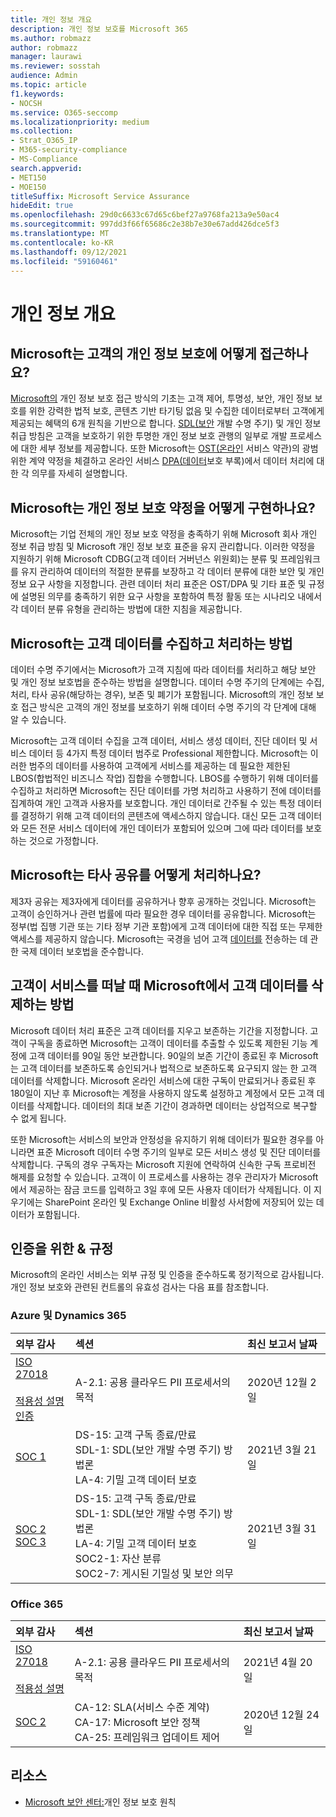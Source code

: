```yaml
---
title: 개인 정보 개요
description: 개인 정보 보호를 Microsoft 365
ms.author: robmazz
author: robmazz
manager: laurawi
ms.reviewer: sosstah
audience: Admin
ms.topic: article
f1.keywords:
- NOCSH
ms.service: O365-seccomp
ms.localizationpriority: medium
ms.collection:
- Strat_O365_IP
- M365-security-compliance
- MS-Compliance
search.appverid:
- MET150
- MOE150
titleSuffix: Microsoft Service Assurance
hideEdit: true
ms.openlocfilehash: 29d0c6633c67d65c6bef27a9768fa213a9e50ac4
ms.sourcegitcommit: 997dd3f66f65686c2e38b7e30e67add426dce5f3
ms.translationtype: MT
ms.contentlocale: ko-KR
ms.lasthandoff: 09/12/2021
ms.locfileid: "59160461"
---
```

# <a name="privacy-overview"></a>개인 정보 개요

## <a name="how-does-microsoft-approach-privacy-for-customers"></a>Microsoft는 고객의 개인 정보 보호에 어떻게 접근하나요?

[Microsoft의](https://privacy.microsoft.com/#whatinformationwecollectmodule) 개인 정보 보호 접근 방식의 기초는 고객 제어, 투명성, 보안, 개인 정보 보호를 위한 강력한 법적 보호, 콘텐츠 기반 타기팅 없음 및 수집한 데이터로부터 고객에게 제공되는 혜택의 6개 원칙을 기반으로 합니다. [SDL(보안](https://www.microsoft.com/securityengineering/sdl/) 개발 수명 주기) [](https://privacy.microsoft.com/privacystatement) 및 개인 정보 취급 방침은 고객을 보호하기 위한 투명한 개인 정보 보호 관행의 일부로 개발 프로세스에 대한 세부 정보를 제공합니다. 또한 Microsoft는 [OST(온라인](https://www.microsoft.com/licensing/product-licensing/products) 서비스 약관)의 광범위한 계약 약정을 체결하고 온라인 서비스 [DPA(데이터](https://www.microsoftvolumelicensing.com/DocumentSearch.aspx?Mode=3&DocumentTypeId=67)보호 부록)에서 데이터 처리에 대한 각 의무를 자세히 설명합니다.

## <a name="how-does-microsoft-implement-its-privacy-commitments"></a>Microsoft는 개인 정보 보호 약정을 어떻게 구현하나요?

Microsoft는 기업 전체의 개인 정보 보호 약정을 충족하기 위해 Microsoft 회사 개인 정보 취급 방침 및 Microsoft 개인 정보 보호 표준을 유지 관리합니다. 이러한 약정을 지원하기 위해 Microsoft CDBG(고객 데이터 거버넌스 위원회)는 분류 및 프레임워크를 유지 관리하여 데이터의 적절한 분류를 보장하고 각 데이터 분류에 대한 보안 및 개인 정보 요구 사항을 지정합니다. 관련 데이터 처리 표준은 OST/DPA 및 기타 표준 및 규정에 설명된 의무를 충족하기 위한 요구 사항을 포함하여 특정 활동 또는 시나리오 내에서 각 데이터 분류 유형을 관리하는 방법에 대한 지침을 제공합니다.

## <a name="how-does-microsoft-collect-and-process-customer-data"></a>Microsoft는 고객 데이터를 수집하고 처리하는 방법

데이터 수명 주기에서는 Microsoft가 고객 지침에 따라 데이터를 처리하고 해당 보안 및 개인 정보 보호법을 준수하는 방법을 설명합니다. 데이터 수명 주기의 단계에는 수집, 처리, 타사 공유(해당하는 경우), 보존 및 폐기가 포함됩니다. Microsoft의 개인 정보 보호 접근 방식은 고객의 개인 정보를 보호하기 위해 데이터 수명 주기의 각 단계에 대해 알 수 있습니다.

Microsoft는 고객 데이터 수집을 [](https://www.microsoft.com/trust-center/privacy/customer-data-definitions?rtc=1)고객 데이터, 서비스 생성 데이터, 진단 데이터 및 서비스 데이터 등 4가지 특정 데이터 범주로 Professional 제한합니다. Microsoft는 이러한 범주의 데이터를 사용하여 고객에게 서비스를 제공하는 데 필요한 제한된 LBOS(합법적인 비즈니스 작업) 집합을 수행합니다. LBOS를 수행하기 위해 데이터를 수집하고 처리하면 Microsoft는 진단 데이터를 가명 처리하고 사용하기 전에 데이터를 집계하여 개인 고객과 사용자를 보호합니다. 개인 데이터로 간주될 수 있는 특정 데이터를 결정하기 위해 고객 데이터의 콘텐츠에 액세스하지 않습니다. 대신 모든 고객 데이터와 모든 전문 서비스 데이터에 개인 데이터가 포함되어 있으며 그에 따라 데이터를 보호하는 것으로 가정합니다.

## <a name="how-does-microsoft-handle-third-party-sharing"></a>Microsoft는 타사 공유를 어떻게 처리하나요?

제3자 공유는 제3자에게 데이터를 공유하거나 향후 공개하는 것입니다. Microsoft는 고객이 승인하거나 관련 법률에 따라 필요한 경우 데이터를 공유합니다. Microsoft는 정부(법 집행 기관 또는 기타 정부 기관 포함)에게 고객 데이터에 대한 직접 또는 무제한 액세스를 제공하지 않습니다. Microsoft는 국경을 넘어 고객 [데이터를](https://www.microsoft.com/trust-center/privacy/data-location) 전송하는 데 관한 국제 데이터 보호법을 준수합니다.

## <a name="how-does-microsoft-delete-customer-data-when-a-customer-leaves-the-service"></a>고객이 서비스를 떠날 때 Microsoft에서 고객 데이터를 삭제하는 방법

Microsoft 데이터 처리 표준은 고객 데이터를 지우고 보존하는 기간을 지정합니다. 고객이 구독을 종료하면 Microsoft는 고객이 데이터를 추출할 수 있도록 제한된 기능 계정에 고객 데이터를 90일 동안 보관합니다. 90일의 보존 기간이 종료된 후 Microsoft는 고객 데이터를 보존하도록 승인되거나 법적으로 보존하도록 요구되지 않는 한 고객 데이터를 삭제합니다. Microsoft 온라인 서비스에 대한 구독이 만료되거나 종료된 후 180일이 지난 후 Microsoft는 계정을 사용하지 않도록 설정하고 계정에서 모든 고객 데이터를 삭제합니다. 데이터의 최대 보존 기간이 경과하면 데이터는 상업적으로 복구할 수 없게 됩니다.

또한 Microsoft는 서비스의 보안과 안정성을 유지하기 위해 데이터가 필요한 경우를 아니라면 표준 Microsoft 데이터 수명 주기의 일부로 모든 서비스 생성 및 진단 데이터를 삭제합니다. 구독의 경우 구독자는 Microsoft 지원에 연락하여 신속한 구독 프로비전 해제를 요청할 수 있습니다. 고객이 이 프로세스를 사용하는 경우 관리자가 Microsoft에서 제공하는 잠금 코드를 입력하고 3일 후에 모든 사용자 데이터가 삭제됩니다. 이 지우기에는 SharePoint 온라인 및 Exchange Online 비활성 사서함에 저장되어 있는 데이터가 포함됩니다.

## <a name="related-external-regulations--certifications"></a>인증을 위한 & 규정

Microsoft의 온라인 서비스는 외부 규정 및 인증을 준수하도록 정기적으로 감사됩니다. 개인 정보 보호와 관련된 컨트롤의 유효성 검사는 다음 표를 참조합니다.

### <a name="azure-and-dynamics-365"></a>Azure 및 Dynamics 365

| **외부 감사** | **섹션** | **최신 보고서 날짜** |
|:--------------------|:------------|:-----------------------|  
| [ISO 27018](https://servicetrust.microsoft.com/ViewPage/MSComplianceGuideV3?command=Download&downloadType=Document&downloadId=e9116047-f327-430c-a83f-166b7e561ad6&tab=7027ead0-3d6b-11e9-b9e1-290b1eb4cdeb&docTab=7027ead0-3d6b-11e9-b9e1-290b1eb4cdeb_ISO_Reports) <br><br> [적용성 설명](https://servicetrust.microsoft.com/ViewPage/MSComplianceGuideV3?command=Download&downloadType=Document&downloadId=00af6c3e-7f3e-4e0d-8b0e-79f45ef2cef1&tab=7027ead0-3d6b-11e9-b9e1-290b1eb4cdeb&docTab=7027ead0-3d6b-11e9-b9e1-290b1eb4cdeb_ISO_Reports) <br> [인증](https://servicetrust.microsoft.com/ViewPage/MSComplianceGuideV3?command=Download&downloadType=Document&downloadId=56904fc3-0942-4ff5-9eef-7cabc751a25c&tab=7027ead0-3d6b-11e9-b9e1-290b1eb4cdeb&docTab=7027ead0-3d6b-11e9-b9e1-290b1eb4cdeb_ISO_Reports) | A-2.1: 공용 클라우드 PII 프로세서의 목적 | 2020년 12월 2일 |
| [SOC 1](https://servicetrust.microsoft.com/ViewPage/MSComplianceGuideV3?command=Download&downloadType=Document&downloadId=b8721ebd-af20-42fe-b22f-8332b0a19517&tab=7027ead0-3d6b-11e9-b9e1-290b1eb4cdeb&docTab=7027ead0-3d6b-11e9-b9e1-290b1eb4cdeb_SOC_%2F_SSAE_16_Reports) | DS-15: 고객 구독 종료/만료 <br> SDL-1: SDL(보안 개발 수명 주기) 방법론 <br> LA-4: 기밀 고객 데이터 보호 | 2021년 3월 21일 |
| [SOC 2](https://servicetrust.microsoft.com/ViewPage/MSComplianceGuideV3?command=Download&downloadType=Document&downloadId=234a0f57-83c1-4afc-a586-a0e7a59592f7&tab=7027ead0-3d6b-11e9-b9e1-290b1eb4cdeb&docTab=7027ead0-3d6b-11e9-b9e1-290b1eb4cdeb_SOC_%2F_SSAE_16_Reports) <br> [SOC 3](https://servicetrust.microsoft.com/ViewPage/MSComplianceGuideV3?command=Download&downloadType=Document&downloadId=75c8cbf6-e456-473c-a05e-34fea888ec2a&tab=7027ead0-3d6b-11e9-b9e1-290b1eb4cdeb&docTab=7027ead0-3d6b-11e9-b9e1-290b1eb4cdeb_SOC_%2F_SSAE_16_Reports) | DS-15: 고객 구독 종료/만료 <br> SDL-1: SDL(보안 개발 수명 주기) 방법론 <br> LA-4: 기밀 고객 데이터 보호 <br> SOC2-1: 자산 분류 <br> SOC2-7: 게시된 기밀성 및 보안 의무 | 2021년 3월 31일 |

### <a name="office-365"></a>Office 365

| **외부 감사** | **섹션** | **최신 보고서 날짜** |
|:--------------------|:------------|:-----------------------|  
| [ISO 27018](https://servicetrust.microsoft.com/ViewPage/MSComplianceGuideV3?command=Download&downloadType=Document&downloadId=8d625374-4f2d-49f8-9d37-a4281ba98222&tab=7027ead0-3d6b-11e9-b9e1-290b1eb4cdeb&docTab=7027ead0-3d6b-11e9-b9e1-290b1eb4cdeb_ISO_Reports) <br><br> [적용성 설명](https://servicetrust.microsoft.com/ViewPage/MSComplianceGuideV3?command=Download&downloadType=Document&downloadId=c0df4ce8-c77e-4183-84eb-c8688470d8b1&tab=7027ead0-3d6b-11e9-b9e1-290b1eb4cdeb&docTab=7027ead0-3d6b-11e9-b9e1-290b1eb4cdeb_ISO_Reports) | A-2.1: 공용 클라우드 PII 프로세서의 목적 | 2021년 4월 20일 |
| [SOC 2](https://servicetrust.microsoft.com/ViewPage/MSComplianceGuideV3?command=Download&downloadType=Document&downloadId=a73c1738-7892-42b7-acd3-87b6371c53f6&tab=7027ead0-3d6b-11e9-b9e1-290b1eb4cdeb&docTab=7027ead0-3d6b-11e9-b9e1-290b1eb4cdeb_SOC_%2F_SSAE_16_Reports) | CA-12: SLA(서비스 수준 계약) <br> CA-17: Microsoft 보안 정책 <br> CA-25: 프레임워크 업데이트 제어 | 2020년 12월 24일 |

## <a name="resources"></a>리소스

- [Microsoft 보안 센터:](https://www.microsoft.com/trust-center/privacy)개인 정보 보호 원칙
